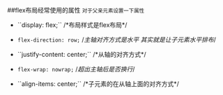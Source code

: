 ##flex布局经常使用的属性
``对于父亲元素设置一下属性``
<ul>
<li>
``display: flex;``
/*布局样式是flex布局*/
</li>
<li>

``flex-direction: row;``
/*主轴对齐方式是水平  其实就是让子元素水平排布*/
</li>
<li>
``justify-content: center;``
/*从轴的对齐方式*/
</li>
<li>

``flex-wrap: nowrap;``
/*超出主轴后是否换行*/
</li>
<li>
``align-items: center;``
/*子元素的在从轴上面的对齐方式*/
</li>
</ul>



